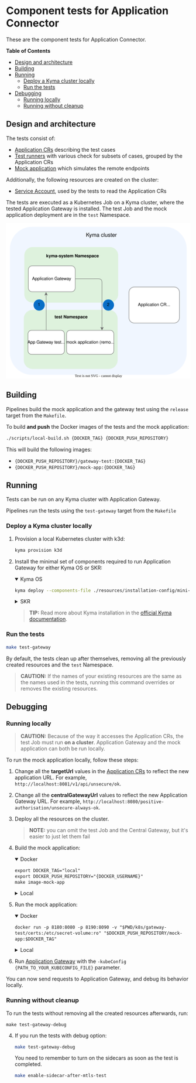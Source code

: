 # Component tests for Application Connector

These are the component tests for Application Connector.

<!-- markdown-toc start - Don't edit this section. Run M-x markdown-toc-refresh-toc -->
**Table of Contents**

- [Design and architecture](#design-and-architecture)
- [Building](#building)
- [Running](#running)
    - [Deploy a Kyma cluster locally](#deploy-a-kyma-cluster-locally)
    - [Run the tests](#run-the-tests)
- [Debugging](#debugging)
    - [Running locally](#running-locally)
    - [Running without cleanup](#running-without-cleanup)

<!-- markdown-toc end -->

## Design and architecture

The tests consist of:
- [Application CRs](./resources/charts/gateway-test/templates/applications/) describing the test cases
- [Test runners](./test/application-gateway/) with various check for subsets of cases, grouped by the Application CRs
- [Mock application](./tools/external-api-mock-app/) which simulates the remote endpoints

Additionally, the following resources are created on the cluster:
- [Service Account](./resources/charts/gateway-test/templates/service-account.yml#L2), used by the tests to read the Application CRs

The tests are executed as a Kubernetes Job on a Kyma cluster, where the tested Application Gateway is installed. 
The test Job and the mock application deployment are in the `test` Namespace. 

![Application Gateway tests architecture](./assets/app-gateway-tests-architecture.svg)

## Building

Pipelines build the mock application and the gateway test using the `release` target from the `Makefile`.

To build **and push** the Docker images of the tests and the mock application:

``` sh
./scripts/local-build.sh {DOCKER_TAG} {DOCKER_PUSH_REPOSITORY}
```
This will build the following images:
- `{DOCKER_PUSH_REPOSITORY}/gateway-test:{DOCKER_TAG}`
- `{DOCKER_PUSH_REPOSITORY}/mock-app:{DOCKER_TAG}`

## Running

Tests can be run on any Kyma cluster with Application Gateway.

Pipelines run the tests using the `test-gateway` target from the `Makefile`

### Deploy a Kyma cluster locally

1. Provision a local Kubernetes cluster with k3d:
   ```sh
   kyma provision k3d
   ```

1. Install the minimal set of components required to run Application Gateway for either Kyma OS or SKR:

    <div tabs name="Kyma flavor" group="minimal-kyma-installation">
    <details open>
    <summary label="OS">
    Kyma OS
    </summary>

    ```sh
    kyma deploy --components-file ./resources/installation-config/mini-kyma-os.yaml
    ```

    </details>
    <details>
    <summary label="SKR">
    SKR
    </summary>

    ```bash
    kyma deploy --components-file ./resources/installation-config/mini-kyma-skr.yaml 
    ```

    </details>
    </div>

    >**TIP:** Read more about Kyma installation in the [official Kyma documentation](https://kyma-project.io/docs/kyma/latest/02-get-started/01-quick-install/#install-kyma).

### Run the tests

``` sh
make test-gateway
```

By default, the tests clean up after themselves, removing all the previously created resources and the `test` Namespace.

> **CAUTION:** If the names of your existing resources are the same as the names used in the tests, running this command overrides or removes the existing resources.

## Debugging

### Running locally

> **CAUTION:** Because of the way it accesses the Application CRs, the test Job must run **on a cluster**.
> Application Gateway and the mock application can both be run locally.

To run the mock application locally, follow these steps:
1. Change all the **targetUrl** values in the [Application CRs](./resources/charts/gateway-test/templates/applications/) to reflect the new application URL. For example, `http://localhost:8081/v1/api/unsecure/ok`.
2. Change all the **centralGatewayUrl** values to reflect the new Application Gateway URL. For example, `http://localhost:8080/positive-authorisation/unsecure-always-ok`.
3. Deploy all the resources on the cluster.
   > **NOTE:** you can omit the test Job and the Central Gateway, but it's easier to just let them fail
4. Build the mock application:
   
   <div tabs name="Mock App Build Flavor" group="mock-app-flavor">
   <details open>
   <summary label="dockerized">
   Docker
   </summary>

   ```shell
   export DOCKER_TAG="local"
   export DOCKER_PUSH_REPOSITORY="{DOCKER_USERNAME}"
   make image-mock-app
   ```

   </details>
   <details>
   <summary label="local">
   Local
   </summary>

   Change the hardcoded application port in [`config.go`](./tools/external-api-mock-app/config.go), and run:
   ```shell
   go build ./tools/external-api-mock-app/
   ```
   </details>
   </div>
5. Run the mock application:
   
   <div tabs name="Mock App Run Flavor" group="mock-app-flavor">
   <details open>
   <summary label="dockerized">
   Docker
   </summary>

   ```shell
   docker run -p 8180:8080 -p 8190:8090 -v "$PWD/k8s/gateway-test/certs:/etc/secret-volume:ro" "$DOCKER_PUSH_REPOSITORY/mock-app:$DOCKER_TAG"
   ```

   </details>
   <details>
   <summary label="local">
   Local
   </summary>

   ```shell
   ./external-api-mock-app
   ```
   > **CAUTION:** For the certificates to work, you must copy them from `./k8s/gateway-test/certs` to `/etc/secret-volume`.

   </details>
   </div>
6. Run [Application Gateway](https://github.com/kyma-project/kyma/tree/main/components/central-application-gateway) with the `-kubeConfig {PATH_TO_YOUR_KUBECONFIG_FILE}` parameter.

You can now send requests to Application Gateway, and debug its behavior locally.

### Running without cleanup

To run the tests without removing all the created resources afterwards, run:

``` shell
make test-gateway-debug
```
4. If you run the tests with debug option:
   
   ```bash
   make test-gateway-debug
   ```
   You need to remember to turn on the sidecars as soon as the test is completed.
   ```bash
   make enable-sidecar-after-mtls-test
   ```
